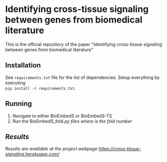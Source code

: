 # Identifying cross-tissue signaling between genes from biomedical literature

This is the official repository of the paper "Identifying cross-tissue signaling between genes from biomedical literature"  


## Installation

See ```requirements.txt``` file for the list of dependencies. Setup everything by executing  
```pip install -r requirements.txt```.

## Running

1. Navigate to either BioEmbedS or BioEmbedS-TS  
2. Run the BioEmbedS_fold<i>.py files where <i> is the fold number  

## Results

Results are available at the project webpage https://cross-tissue-signaling.herokuapp.com/
